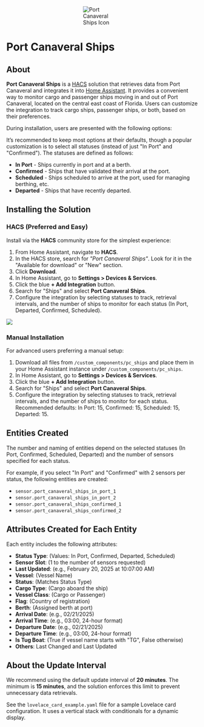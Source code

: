 <!-- Icon at the top -->
<img src="https://github.com/mattbratt/pc_ships/blob/main/images/icon.png" alt="Port Canaveral Ships Icon" style="max-width: 100px; display: block; margin: 0 auto;">

<h1>Port Canaveral Ships</h1>

<h2>About</h2>
<p><strong>Port Canaveral Ships</strong> is a <a href="https://hacs.xyz/" target="_blank">HACS</a> solution that retrieves data from Port Canaveral and integrates it into <a href="https://www.home-assistant.io/" target="_blank">Home Assistant</a>. It provides a convenient way to monitor cargo and passenger ships moving in and out of Port Canaveral, located on the central east coast of Florida. Users can customize the integration to track cargo ships, passenger ships, or both, based on their preferences.</p>
<p>During installation, users are presented with the following options:</p>
<p>It’s recommended to keep most options at their defaults, though a popular customization is to select all statuses (instead of just "In Port" and "Confirmed"). The statuses are defined as follows:</p>
<ul>
    <li><strong>In Port</strong> - Ships currently in port and at a berth.</li>
    <li><strong>Confirmed</strong> - Ships that have validated their arrival at the port.</li>
    <li><strong>Scheduled</strong> - Ships scheduled to arrive at the port, used for managing berthing, etc.</li>
    <li><strong>Departed</strong> - Ships that have recently departed.</li>
</ul>

<h2>Installing the Solution</h2>

<h3>HACS (Preferred and Easy)</h3>
<p>Install via the <strong>HACS</strong> community store for the simplest experience:</p>
<ol>
    <li>From Home Assistant, navigate to <strong>HACS</strong>.</li>
    <li>In the HACS store, search for <em>"Port Canaveral Ships"</em>. Look for it in the "Available for download" or "New" section.</li>
    <li>Click <strong>Download</strong>.</li>
    <li>In Home Assistant, go to <strong>Settings > Devices & Services</strong>.</li>
    <li>Click the blue <strong>+ Add Integration</strong> button.</li>
    <li>Search for "Ships" and select <strong>Port Canaveral Ships</strong>.</li>
    <li>Configure the integration by selecting statuses to track, retrieval intervals, and the number of ships to monitor for each status (In Port, Departed, Confirmed, Scheduled).</li>
</ol>

<img src="https://github.com/mattbratt/pc_ships/blob/main/images/pc_ships_config.png">



<h3>Manual Installation</h3>
<p>For advanced users preferring a manual setup:</p>
<ol>
    <li>Download all files from <code>/custom_components/pc_ships</code> and place them in your Home Assistant instance under <code>/custom_components/pc_ships</code>.</li>
    <li>In Home Assistant, go to <strong>Settings > Devices & Services</strong>.</li>
    <li>Click the blue <strong>+ Add Integration</strong> button.</li>
    <li>Search for "Ships" and select <strong>Port Canaveral Ships</strong>.</li>
    <li>Configure the integration by selecting statuses to track, retrieval intervals, and the number of ships to monitor for each status. Recommended defaults: In Port: 15, Confirmed: 15, Scheduled: 15, Departed: 15.</li>
</ol>

<h2>Entities Created</h2>
<p>The number and naming of entities depend on the selected statuses (In Port, Confirmed, Scheduled, Departed) and the number of sensors specified for each status.</p>
<p>For example, if you select "In Port" and "Confirmed" with 2 sensors per status, the following entities are created:</p>
<ul>
    <li><code>sensor.port_canaveral_ships_in_port_1</code></li>
    <li><code>sensor.port_canaveral_ships_in_port_2</code></li>
    <li><code>sensor.port_canaveral_ships_confirmed_1</code></li>
    <li><code>sensor.port_canaveral_ships_confirmed_2</code></li>
</ul>

<h2>Attributes Created for Each Entity</h2>
<p>Each entity includes the following attributes:</p>
<ul>
    <li><strong>Status Type</strong>: (Values: In Port, Confirmed, Departed, Scheduled)</li>
    <li><strong>Sensor Slot</strong>: (1 to the number of sensors requested)</li>
    <li><strong>Last Updated</strong>: (e.g., February 20, 2025 at 10:07:00 AM)</li>
    <li><strong>Vessel</strong>: (Vessel Name)</li>
    <li><strong>Status</strong>: (Matches Status Type)</li>
    <li><strong>Cargo Type</strong>: (Cargo aboard the ship)</li>
    <li><strong>Vessel Class</strong>: (Cargo or Passenger)</li>
    <li><strong>Flag</strong>: (Country of registration)</li>
    <li><strong>Berth</strong>: (Assigned berth at port)</li>
    <li><strong>Arrival Date</strong>: (e.g., 02/21/2025)</li>
    <li><strong>Arrival Time</strong>: (e.g., 03:00, 24-hour format)</li>
    <li><strong>Departure Date</strong>: (e.g., 02/21/2025)</li>
    <li><strong>Departure Time</strong>: (e.g., 03:00, 24-hour format)</li>
    <li><strong>Is Tug Boat</strong>: (True if vessel name starts with "TG", False otherwise)</li>
    <li><strong>Others</strong>: Last Changed and Last Updated</li>
</ul>

<h2>About the Update Interval</h2>
<p>We recommend using the default update interval of <strong>20 minutes</strong>. The minimum is <strong>15 minutes</strong>, and the solution enforces this limit to prevent unnecessary data retrievals.</p>
<p>See the <code>lovelace_card_example.yaml</code> file for a sample Lovelace card configuration. It uses a vertical stack with conditionals for a dynamic display.</p>
